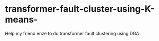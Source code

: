 # transformer-fault-cluster-using-K-means-
Help my friend enze to do transformer fault clustering using DGA
